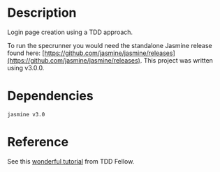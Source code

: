 # Description
Login page creation using a TDD approach.

To run the specrunner you would need the standalone Jasmine release found here: [https://github.com/jasmine/jasmine/releases](https://github.com/jasmine/jasmine/releases). This project was written using v3.0.0.

# Dependencies
`jasmine v3.0`

# Reference
See this [wonderful tutorial](http://www.tddfellow.com/blog/2016/12/23/learning-test-driven-development-with-javascript-end-to-end-testing/) from TDD Fellow.